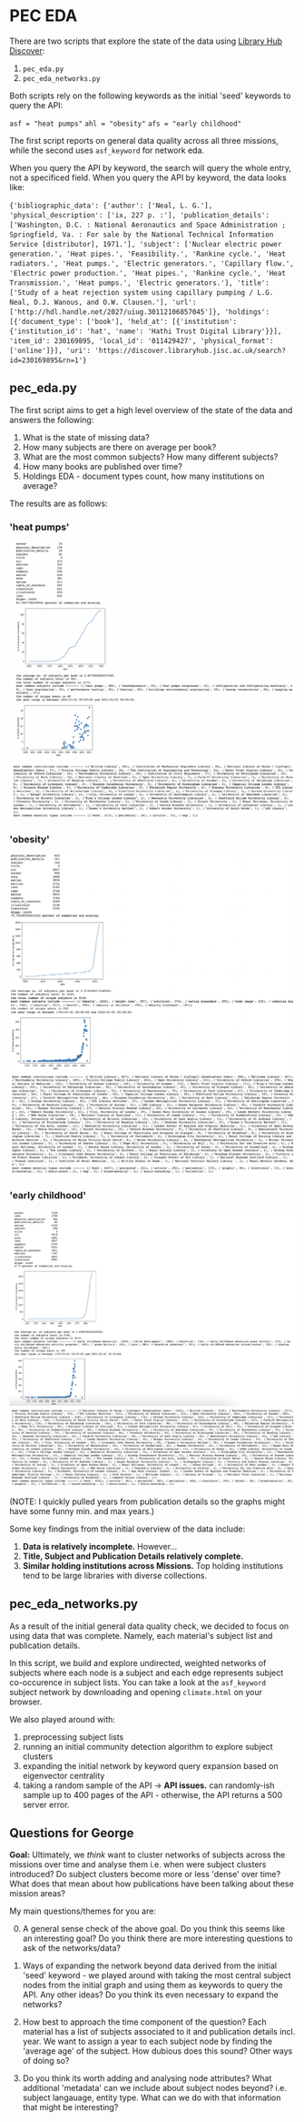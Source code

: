 # PEC EDA

There are two scripts that explore the state of the data using [Library Hub Discover](https://discover.libraryhub.jisc.ac.uk/advanced-search/):

1. `pec_eda.py`
2. `pec_eda_networks.py`

Both scripts rely on the following keywords as the initial 'seed' keywords to query the API:

`asf = "heat pumps"`
`ahl = "obesity"`
`afs = "early childhood"`

The first script reports on general data quality across all three missions, while the second uses `asf_keyword` for network eda.

When you query the API by keyword, the search will query the whole entry, not a specificed field. When you query the API by keyword, the data looks like:

`{'bibliographic_data': {'author': ['Neal, L. G.'], 'physical_description': ['ix, 227 p. :'], 'publication_details': ['Washington, D.C. : National Aeronautics and Space Administration ; Springfield, Va. : For sale by the National Technical Information Service [distributor], 1971.'], 'subject': ['Nuclear electric power generation.', 'Heat pipes.', 'Feasibility.', 'Rankine cycle.', 'Heat radiators.', 'Heat pumps.', 'Electric generators.', 'Capillary flow.', 'Electric power production.', 'Heat pipes.', 'Rankine cycle.', 'Heat Transmission.', 'Heat pumps.', 'Electric generators.'], 'title': ['Study of a heat rejection system using capillary pumping / L.G. Neal, D.J. Wanous, and O.W. Clausen.'], 'url': ['http://hdl.handle.net/2027/uiug.30112106857045']}, 'holdings': [{'document_type': ['book'], 'held_at': [{'institution': {'institution_id': 'hat', 'name': 'Hathi Trust Digital Library'}}], 'item_id': 230169895, 'local_id': '011429427', 'physical_format': ['online']}], 'uri': 'https://discover.libraryhub.jisc.ac.uk/search?id=230169895&rn=1'}`

## pec_eda.py

The first script aims to get a high level overview of the state of the data and answers the following:

1. What is the state of missing data?
2. How many subjects are there on average per book?
3. What are the most common subjects? How many different subjects?
4. How many books are published over time?
5. Holdings EDA - document types count, how many institutions on average?

The results are as follows:

### 'heat pumps'

![asf_1](eda_results/asf_1.png?raw=true)
![asf_2](eda_results/asf_2.png?raw=true)

### 'obesity'

![ahl_1](eda_results/ahl_1.png?raw=true)
![ahl_2](eda_results/ahl_2.png?raw=true)

### 'early childhood'

![afs_1](eda_results/afs_1.png?raw=true)
![afs_2](eda_results/afs_2.png?raw=true)

(NOTE: I quickly pulled years from publication details so the graphs might have some funny min. and max years.)

Some key findings from the initial overview of the data include:

1. **Data is relatively incomplete.** However...
2. **Title, Subject and Publication Details relatively complete.**
3. **Similar holding institutions across Missions.** Top holding institutions tend to be large libraries with diverse collections.

## pec_eda_networks.py

As a result of the initial general data quality check, we decided to focus on using data that was complete. Namely, each material's subject list and publication details.

In this script, we build and explore undirected, weighted networks of subjects where each node is a subject and each edge represents subject co-occurence in subject lists. You can take a look at the `asf_keyword` subject network by downloading and opening `climate.html` on your browser.

We also played around with:

1. preprocessing subject lists
2. running an initial community detection algorithm to explore subject clusters
3. expanding the initial network by keyword query expansion based on eigenvector centrality
4. taking a random sample of the API -> **API issues.** can randomly-ish sample up to 400 pages of the API - otherwise, the API returns a 500 server error.

## Questions for George

**Goal:** Ultimately, we _think_ want to cluster networks of subjects across the missions over time and analyse them i.e. when were subject clusters introduced? Do subject clusters become more or less 'dense' over time? What does that mean about how publications have been talking about these mission areas?

My main questions/themes for you are:

0. A general sense check of the above goal. Do you think this seems like an interesting goal? Do you think there are more interesting questions to ask of the networks/data?

1. Ways of expanding the network beyond data derived from the initial 'seed' keyword - we played around with taking the most central subject nodes from the initial graph and using them as keywords to query the API. Any other ideas? Do you think its even necessary to expand the networks?

2. How best to approach the time component of the question? Each material has a list of subjects associated to it and publication details incl. year. We want to assign a year to each subject node by finding the 'average age' of the subject. How dubious does this sound? Other ways of doing so?

3. Do you think its worth adding and analysing node attributes? What additional 'metadata' can we include about subject nodes beyond? i.e. subject langauage, entity type. What can we do with that information that might be interesting?
